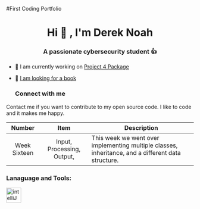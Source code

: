 #First Coding Portfolio
<h1 align="center"> Hi 👋 , I'm Derek Noah </h1>
<h3 align="center"> A passionate cybersecurity student 👍 </h3>

- 🦾 I am currently working on [Project 4 Package](https://github.com/dereknoah123/Project-4.git)
- 📖 [I am looking for a book](https://github.com/dereknoah123/Project-4/blob/ad3edde73a0fb12fb3ee893377421f8573ade659/src/Book.java)

  <h3 align = "left"> Connect with me</h3>
  <p align = "left">
Contact me if you want to contribute to my open source code.
I like to code and it makes me happy.
  </p>

  | Number | Item | Description |
  |:----: |:-----:| -----------|
  | Week Sixteen | Input, Processing, Output, | This week we went over implementing multiple classes, inheritance, and a different data structure.|
  
  <h3 align="left"> Lanaguage and Tools: </h3>
    <a href= "https://github.com/devicon/blob/master/icons/intellij-original-wordmark.svg" target="blank" rel ="noreferrer"><img src="https://cdn.jsdelivr.net/gh/devicon/blob/master/icons/intellij-original-wordmark.svg" alt ="intelliJ" width ="40" height="40"/></a>
  </p>  
  
